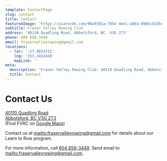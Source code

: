 ```yaml
---
template: ContactPage
slug: contact
title: Contact
featuredImage: 'https://ucarecdn.com/90a9301a-705e-4ee1-a80a-896bc82dbc1a/'
subtitle: Fraser Valley Rowing Club
address: '40110 Quadling Road, Abbotsford, BC  V3G 2T3'
phone: 604 858-3449
email: fraservalleyrowing@gmail.com
locations:
  - lat: '-27.9654732'
    lng: '153.2432449'
    mapLink: ''
meta:
  description: 'Fraser Valley Rowing Club: 40110 Quadling Road, Abbotsford, BC  V3G 2T3'
  title: Contact
---
```

# Contact Us

[40110 Quadling Road\
Abbotsford, BC  V3G 2T3](http://g.co/maps/fzsvh)\
(Find FVRC on [Google Maps](http://g.co/maps/fzsvh))

Contact us at <mailto:fraservalleyrowing@gmail.com> for details about our Learn to Row program.

For more information, call [604 858-3449](tel:+16048583449). Send email to <mailto:fraservalleyrowing@gmail.com>.
